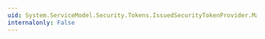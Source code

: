 ```yaml
---
uid: System.ServiceModel.Security.Tokens.IssuedSecurityTokenProvider.MaxIssuedTokenCachingTime
internalonly: False
---
```

